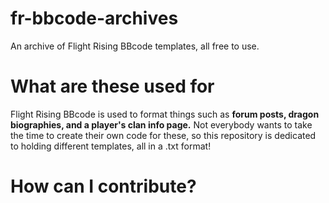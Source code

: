 # fr-bbcode-archives
An archive of Flight Rising BBcode templates, all free to use. 

# What are these used for
Flight Rising BBcode is used to format things such as **forum posts, dragon biographies, and a player's clan info page.** Not everybody wants to take the time to create their own code for these, so this repository is dedicated to holding different templates, all in a .txt format!
# How can I contribute?
